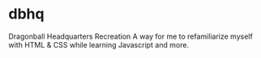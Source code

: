 # dbhq
Dragonball Headquarters Recreation
A way for me to refamiliarize myself with HTML & CSS while learning Javascript and more.
